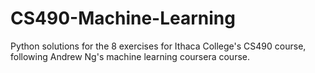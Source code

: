 # CS490-Machine-Learning
Python solutions for the 8 exercises for Ithaca College's CS490 course, following Andrew Ng's machine learning coursera course.
